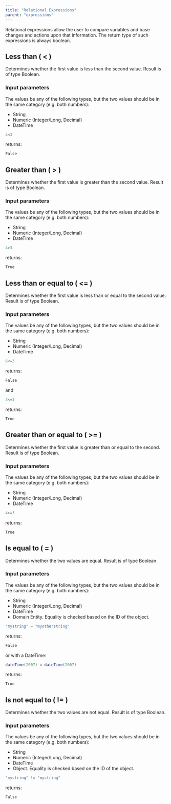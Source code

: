 ```yaml
---
title: "Relational Expressions"
parent: "expressions"
---
```

Relational expressions allow the user to compare variables and base changes and actions upon that information. The return type of such expressions is always boolean.

## Less than ( < )

Determines whether the first value is less than the second value.
Result is of type Boolean.

### Input parameters

The values be any of the following types, but the two values should be in the same category (e.g. both numbers):

*   String
*   Numeric (Integer/Long, Decimal)
*   DateTime

```java
4<3
```

returns:

```java
False
```
## Greater than ( > )

Determines whether the first value is greater than the second value.
Result is of type Boolean.

### Input parameters

The values be any of the following types, but the two values should be in the same category (e.g. both numbers):

*   String
*   Numeric (Integer/Long, Decimal)
*   DateTime

```java
4>3
```

returns:

```java
True
```
## Less than or equal to ( <= )

Determines whether the first value is less than or equal to the second value.
Result is of type Boolean.

### Input parameters

The values be any of the following types, but the two values should be in the same category (e.g. both numbers):

*   String
*   Numeric (Integer/Long, Decimal)
*   DateTime

```java
6<=3
```

returns:

```java
False
```

and

```java
3<=3
```

returns:

```java
True
```

## Greater than or equal to ( >= )

Determines whether the first value is greater than or equal to the second.
Result is of type Boolean. 

### Input parameters

The values be any of the following types, but the two values should be in the same category (e.g. both numbers):

*   String
*   Numeric (Integer/Long, Decimal)
*   DateTime

```java
4>=3
```

returns:

```java
True
```

## Is equal to ( = )

Determines whether the two values are equal.
Result is of type Boolean.

### Input parameters

The values be any of the following types, but the two values should be in the same category (e.g. both numbers):

*   String
*   Numeric (Integer/Long, Decimal)
*   DateTime
*   Domain Entity. Equality is checked based on the ID of the object.

```java
"mystring" = "myotherstring"
```

returns:

```java
False
```

or with a DateTime:

```java
dateTime(2007) = dateTime(2007)
```

returns:

```java
True
```

## Is not equal to ( != )

Determines whether the two values are not equal.
Result is of type Boolean.

### Input parameters

The values be any of the following types, but the two values should be in the same category (e.g. both numbers):

*   String
*   Numeric (Integer/Long, Decimal)
*   DateTime
*   Object. Equality is checked based on the ID of the object.

```java
"mystring" != "mystring"
```

returns:

```java
False
```
